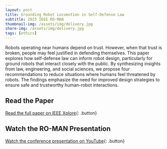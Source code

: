 ```yaml
---
layout: post
title: Grounding Robot Locomotion in Self-Defense Law
subtitle: 2023 IEEE RO-MAN
thumbnail-img: /assets/img/delivery.jpg
share-img: /assets/img/delivery.jpg
tags: [ethics]
---
```


<style>
  .button {
    display: inline-block;
    padding: 10px 15px;
    margin: 10px 0;
    font-size: 16px;
    color: #FFF5EE;
    background: #745EED;
    text-decoration: none;
    border-radius: 5px;
    font-weight: 600;
  }
  .button:hover { background: #745EED; color: #8BD1DA; }
</style>

Robots operating near humans depend on trust. However, when that trust is broken, people may feel justified in defending themselves. This paper explores how self-defense law can inform robot design, particularly for ground robots that interact closely with the public. By synthesizing insights from law, engineering, and social sciences, we propose four recommendations to reduce situations where humans feel threatened by robots. The findings emphasize the need for improved design strategies to ensure safe and trustworthy human-robot interactions.

## Read the Paper  
[Read the full paper on IEEE Xplore](https://ieeexplore.ieee.org/document/1030942){: .button}

## Watch the RO-MAN Presentation  
[Watch the conference presentation on YouTube](https://www.youtube.com/watch?v=dce7EnUBWqU){: .button}
